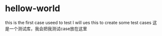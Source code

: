 # hellow-world
this is the first case
useed to test
I will ues this to create some test cases
这是一个测试库，我会把我测试case放在这里
